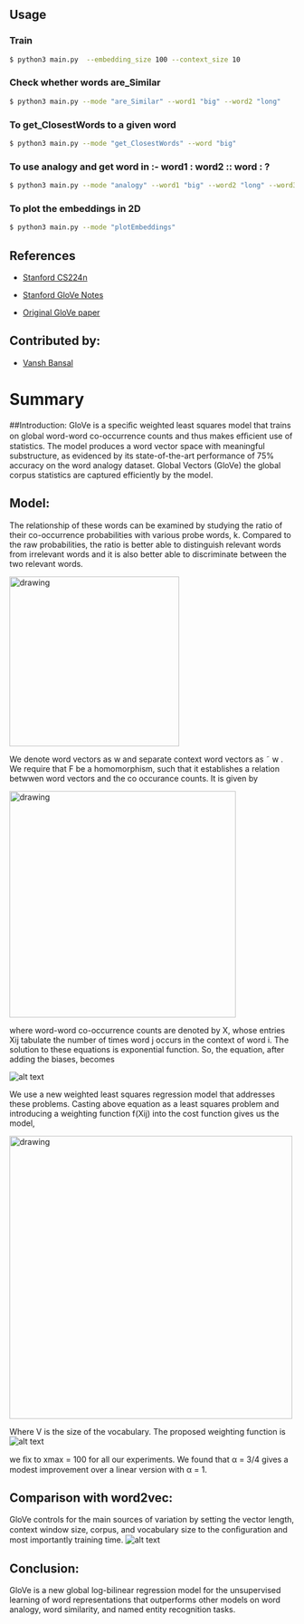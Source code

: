 ## Usage
### Train
```bash
$ python3 main.py  --embedding_size 100 --context_size 10
```
### Check whether words are_Similar
```bash 
$ python3 main.py --mode "are_Similar" --word1 "big" --word2 "long"
```
### To get_ClosestWords to a given word
```bash
$ python3 main.py --mode "get_ClosestWords" --word "big"
```
### To use analogy and get word in :- word1 : word2 :: word : ?
```bash
$ python3 main.py --mode "analogy" --word1 "big" --word2 "long" --word3 "small"
```
### To plot the embeddings in 2D
```bash
$ python3 main.py --mode "plotEmbeddings"
```
## References
* [Stanford CS224n](http://web.stanford.edu/class/cs224n/)
* [Stanford GloVe Notes](http://web.stanford.edu/class/cs224n/readings/cs224n-2019-notes02-wordvecs2.pdf)

* [Original GloVe paper](https://nlp.stanford.edu/pubs/glove.pdf)

## Contributed by:
* [Vansh Bansal](https://github.com/vanshbansal1505/)

# Summary

##Introduction:
GloVe is a speciﬁc weighted least squares model that trains on global word-word co-occurrence counts and thus makes efﬁcient use of statistics. The model produces a word vector space with meaningful substructure, as evidenced by its state-of-the-art performance of 75% accuracy on the word analogy dataset. Global Vectors (GloVe) the global corpus statistics are captured efficiently by the model.

## Model:
The relationship of these words can be examined by studying the ratio of their co-occurrence probabilities with various probe words, k. Compared to the raw probabilities, the ratio is better able to distinguish relevant words from irrelevant words and it is also better able to discriminate between the two relevant words.

<img src="https://img.sciencewal.com/img/machine-learning/emnlp-what-is-glove-partiii.png" alt="drawing" width="300"/>

We denote word vectors as w and separate context word vectors as ˜ w .
We require that F be a homomorphism, such that it establishes a relation betwwen word vectors and the co occurance counts.
It is given by

<img src="https://img.sciencewal.com/img/machine-learning/emnlp-what-is-glove-partiii-4.png" alt="drawing" width="400"/>

where word-word co-occurrence counts are denoted by X, whose entries Xij tabulate the number of times word j occurs in the context of word i.
The solution to these equations is exponential function. So, the equation, after adding the biases, becomes
 
 ![alt text](https://miro.medium.com/max/1400/1*AvJeMckcvOhJX0IGVVcZbg.jpeg)

We use a new weighted least squares regression model that addresses these problems. Casting above equation as a least squares problem and introducing a weighting function f(Xij) into the cost function gives us the model,


<img src="https://miro.medium.com/max/1224/1*oDcCpHSK7-Lt06zoW4NPMA.png" alt="drawing" width="500"/>
 
Where V is the size of the vocabulary.
The proposed weighting function is
 ![alt text](https://miro.medium.com/max/656/0*AZsJlwIghrdhD7c4)

we ﬁx to xmax = 100 for all our experiments. We found that α = 3/4 gives a modest improvement over a linear version with α = 1.

## Comparison with word2vec:
GloVe controls for the main sources of variation by setting the vector length, context window size, corpus, and vocabulary size to the conﬁguration and most importantly training time.
![alt text](https://adriancolyer.files.wordpress.com/2016/04/glove-vs-word2vec.png?w=656&zoom=2)

## Conclusion:
GloVe is a new global log-bilinear regression model for the unsupervised learning of word representations that outperforms other models on word analogy, word similarity, and named entity recognition tasks.



